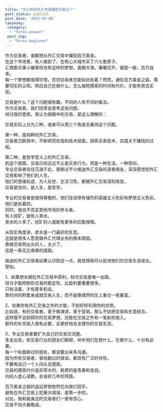 ```yaml
---
title: "怎么样在外汇市场赚百万美元？"
post_status: publish
post_date: "2022-03-08"
taxonomy:
 category: 
  - "forex-answer"
 post_tag: 
  - "forex-beginner"
---
```


作为交易者，谁都想从外汇交易中赚回百万美金。  
在这个市场里，有人做到了，在核心大城市买了六七套房子。  
汇商那点事小编曾经也有这样的梦想，面朝大海，春暖花开，键盘一敲，百万自来。  
每一个梦想都值得珍惜，否则交易者怎能如此执着？然而，通往百万美金之路，需要切实的认知，明白自己在做什么，怎么缩短摸索的时间和代价，才能有效去实现。  

交易是什么？这个问题很有趣，不同的人有不同的看法。  
作为交易者，我们经常会思考这些问题。  
经过我的思索，我认为我眼中的交易，是这么理解的：

交易实际上分为三种，或者可以用三个角度去看待这个问题。  

第一种，是纯粹的外汇交易。  
交易者沉醉其中，不断研究宏观和技术层面，探索买卖技术，实践关于赚钱的过程。  

第二种，是哲学意义上的外汇交易。  
到这个层面，交易已经远远不止是买卖行为，而是一种生活，一种信仰。  
专业交易者往往沉溺于此，我聊过不少痴迷外汇交易的读者朋友，深深感觉到外汇交易影响了他们的人生。  
他们的思维轨迹、为人处世、生活习性，都被外汇交易深刻改变。  
交易是信仰，是人生，是哲学。  

专业的交易者是值得尊敬的，他们往往带有强烈的英雄主义色彩和梦想主义色彩。  
他们是执着的。  
同时，我也不否定其他市场的参与者。  
有人挖矿，就有人卖水。  
卖水的人多了，挖矿的人就能有更多的后勤保障。  

从现实角度讲，卖水是一门最好的生意。  
这就是很多人愿意做外汇代理业务的根本原因。  
靠做交易熬出头的人，太少了。  
这是一条无比艰难的道路。  

痴迷的外汇交易者如果认识到这一点，我觉得倒可以促进他们的交易生涯成长。  
譬如，

1、如果想长期在外汇交易中获利，轻仓交易是唯一出路。  
轻仓才能控制你交易的稳定性，比盈利要重要很多。  
只有活着，才有更多机会。  
靠时间的积累来成就交易人生，而不是靠偶然的压上重仓一夜暴富。  

2、如果你有外汇交易之外的才能，不妨好好利用你的优势。  
比如说，有的交易者，善于做演讲，善于营销，那么不妨把交易和生意结合。  
这样既不会妨碍你的交易梦想，还能在交易之外有一笔新的收入。  
额外的补充收入很有必要，会更好地去支撑你的交易生涯。  

3、专业交易者要扩大自己的交易交流圈。  
多走出去，和交易行业的朋友们聊聊，听听他们在想什么，在做什么，十分有必要。  
每一个和我聊过的朋友，都说要出来多沟通。  
因为所有交易者，曾经翻过的错误，都具有广泛的共性。  
不要再自己一个人闷头去摸索。  
交易的摸索代价是非常大的，耗费的是青春和金钱。  
向别人虚心请教，会省好几年的弯路。  

百万美金之路的遥远梦想依然在向我们招手。  
避免在外汇交易上犯重大错误，是第一步的。  
对此，我和我身边的交易者们一直有信心。  
交易不怕大器晚成。
